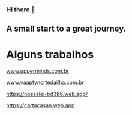 ### Hi there 👋
## A small start to a great journey.

# Alguns trabalhos


www.upperminds.com.br

www.vaaptynortedailha.com.br

https://nossalei-bd3b6.web.app/

https://cartacasan.web.app


<!--
**SrZeh/SrZeh** is a ✨ _special_ ✨ repository because its `README.md` (this file) appears on your GitHub profile.

Here are some ideas to get you started:

- 🔭 I’m currently working on ...
- 🌱 I’m currently learning ...
- 👯 I’m looking to collaborate on ...
- 🤔 I’m looking for help with ...
- 💬 Ask me about ...
- 📫 How to reach me: ...
- 😄 Pronouns: ...
- ⚡ Fun fact: ...
-->
